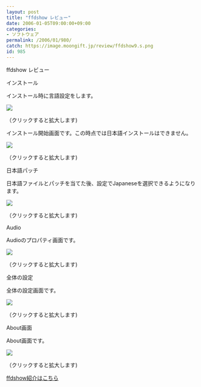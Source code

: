 ```yaml
---
layout: post
title: "ffdshow レビュー"
date: 2006-01-05T09:00:00+09:00
categories:
- ソフトウェア
permalink: /2006/01/980/
catch: https://image.moongift.jp/review/ffdshow9.s.png
id: 985
---
```

ffdshow レビュー  
<!--more-->

インストール

  

インストール時に言語設定をします。

  

[![](https://image.moongift.jp/review/ffdshow6.s.png)](https://image.moongift.jp/review/ffdshow6.png)  
  
（クリックすると拡大します)

  

インストール開始画面です。この時点では日本語インストールはできません。

  

[![](https://image.moongift.jp/review/ffdshow7.s.png)](https://image.moongift.jp/review/ffdshow7.png)  
  
（クリックすると拡大します)

  

日本語パッチ

  

日本語ファイルとパッチを当てた後、設定でJapaneseを選択できるようになります。

  

[![](https://image.moongift.jp/review/ffdshow8.s.png)](https://image.moongift.jp/review/ffdshow8.png)  
  
（クリックすると拡大します)

  

Audio

  

Audioのプロパティ画面です。

  

[![](https://image.moongift.jp/review/ffdshow9.s.png)](https://image.moongift.jp/review/ffdshow9.png)  
  
（クリックすると拡大します)

  

全体の設定

  

全体の設定画面です。

  

[![](https://image.moongift.jp/review/ffdshow10.s.png)](https://image.moongift.jp/review/ffdshow10.png)  
  
（クリックすると拡大します)

  

About画面

  

About画面です。

  

[![](https://image.moongift.jp/review/ffdshow11.s.png)](https://image.moongift.jp/review/ffdshow11.png)  
  
（クリックすると拡大します)

  

[ffdshow紹介はこちら](http://oss.moongift.jp/intro/i-963.html)


